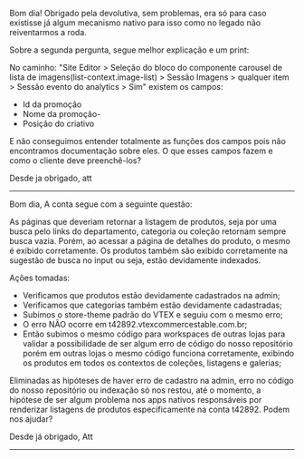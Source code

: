 
Bom dia!
Obrigado pela devolutiva, sem problemas, era só para caso existisse já algum mecanismo nativo para isso como no legado não reiventarmos a roda. 

Sobre a segunda pergunta, segue melhor explicação e um print:

No caminho: "Site Editor > Seleção do bloco do componente carousel de lista de imagens(list-context.image-list) >  Sessão Imagens > qualquer item >  Sessão evento do analytics > Sim" existem os campos:
- Id da promoção
- Nome da promoção-
- Posição do criativo

E não conseguimos entender totalmente as funções dos campos pois não encontramos documentação sobre eles. O que esses campos fazem e como o cliente deve preenchê-los?

Desde ja obrigado,
att

----

Bom dia,
A conta segue com a seguinte questão:

As páginas que deveriam retornar a listagem de produtos, seja por uma busca pelo links do departamento, categoria ou coleção retornam sempre busca vazia. Porém, ao acessar a página de detalhes do produto, o mesmo é exibido corretamente. Os produtos também são exibido corretamente na sugestão de busca no input ou seja, estão devidamente indexados.

Ações tomadas:
- Verificamos que produtos estão devidamente cadastrados na admin;
- Verificamos que categorias também estão devidamente cadastradas;
- Subimos o store-theme padrão do VTEX e seguiu com o mesmo erro;
- O erro NÃO ocorre em t42892.vtexcommercestable.com.br;
- Então subimos o mesmo código para workspaces de outras lojas para validar a possibilidade de ser algum erro de código do nosso repositório porém em outras lojas o mesmo código funciona corretamente, exibindo os produtos em todos os contextos de coleções, listagens e galerias;

Eliminadas as hipóteses de haver erro de cadastro na admin, erro no código do nosso repositório ou indexação só nos restou, até o momento, a hipótese de ser algum problema nos apps nativos responsáveis por renderizar listagens de produtos especificamente na conta t42892. Podem nos ajudar?

Desde já obrigado,
Att


----
